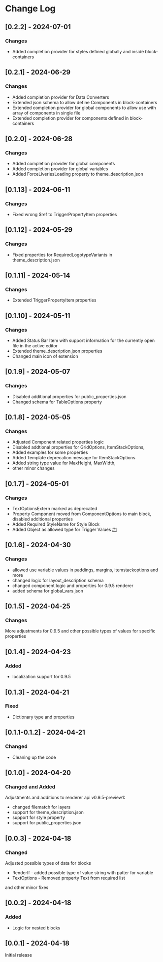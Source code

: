 # Change Log

## [0.2.2] - 2024-07-01

### Changes

- Added completion provider for styles defined globally and inside block-containers

## [0.2.1] - 2024-06-29

### Changes

- Added completion provider for Data Converters
- Extended json schema to allow define Components in block-containers
- Extended completion provider for global components to allow use with array of components in single file
- Extended completion provider for components defined in block-containers

## [0.2.0] - 2024-06-28

### Changes

- Added completion provider for global components
- Added completion provider for global variables
- Added ForceLiveriesLoading property to theme_description.json

## [0.1.13] - 2024-06-11

### Changes

- Fixed wrong $ref to TriggerPropertyItem properties

## [0.1.12] - 2024-05-29

### Changes

- Fixed properties for RequiredLogotypeVariants in theme_description.json

## [0.1.11] - 2024-05-14

### Changes

- Extended TriggerPropertyItem properties

## [0.1.10] - 2024-05-11

### Changes

- Added Status Bar Item with support information for the currently open file in the active editor
- Extended theme_description.json properties
- Changed main icon of extension

## [0.1.9] - 2024-05-07

### Changes

- Disabled additional properties for public_properties.json
- Changed schema for TableOptions property

## [0.1.8] - 2024-05-05

### Changes

- Adjusted Component related properties logic
- Disabled addtional properties for GridOptions, ItemStackOptions,
- Added examples for some properties
- Added Template deprecation message for ItemStackOptions
- Added string type value for MaxHeight, MaxWidth,
- other minor changes

## [0.1.7] - 2024-05-01

### Changes

- TextOptionsExtern marked as deprecated
- Property Component moved from ComponentOptions to main block, disabled additional properties
- Added Required StyleName for Style Block
- Added Object as allowed type for Trigger Values [#1](https://github.com/kaaac/rlt-theme-helper/issues/1)

## [0.1.6] - 2024-04-30

### Changes

- allowed use variable values in paddings, margins, itemstackoptions and more
- changed logic for layout_description schema
- changed component logic and properties for 0.9.5 renderer
- added schema for global_vars.json

## [0.1.5] - 2024-04-25

### Changes

More adjustments for 0.9.5 and other possible types of values for specific properties

## [0.1.4] - 2024-04-23

### Added

- localization support for 0.9.5

## [0.1.3] - 2024-04-21

### Fixed

- Dictionary type and properties

## [0.1.1-0.1.2] - 2024-04-21

### Changed

- Cleaning up the code

## [0.1.0] - 2024-04-20

### Changed and Added

Adjustments and additions to renderer api v0.9.5-preview1:
- changed filematch for layers
- support for theme_description.json
- support for style property
- support for public_properties.json

## [0.0.3] - 2024-04-18

### Changed

Adjusted possible types of data for blocks

- RenderIf - added possible type of value string with patter for variable
- TextOptions - Removed property Text from required list

and other minor fixes

## [0.0.2] - 2024-04-18

### Added

- Logic for nested blocks

## [0.0.1] - 2024-04-18

Initial release